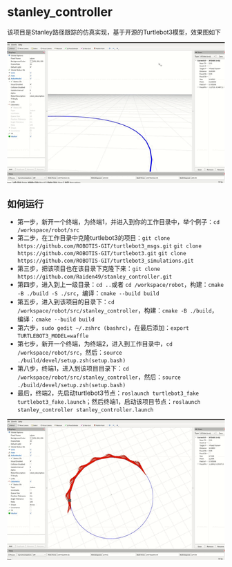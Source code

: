 # stanley_controller

​	该项目是Stanley路径跟踪的仿真实现，基于开源的Turtlebot3模型，效果图如下

![2](docs/2.gif)

## 如何运行

- 第一步，新开一个终端，为终端1，并进入到你的工作目录中，举个例子：`cd /workspace/robot/src`
- 第二步，在工作目录中克隆turtlebot3的项目：`git clone  https://github.com/ROBOTIS-GIT/turtlebot3_msgs.git`   `git clone  https://github.com/ROBOTIS-GIT/turtlebot3.git`   `git clone https://github.com/ROBOTIS-GIT/turtlebot3_simulations.git`
- 第三步，把该项目也在该目录下克隆下来：`git clone https://github.com/Raiden49/stanley_controller.git`
- 第四步，进入到上一级目录：`cd ..`或者 `cd /workspace/robot`，构建：`cmake -B ./build -S ./src`，编译：`cmake --build build`
- 第五步，进入到该项目的目录下：`cd /workspace/robot/src/stanley_controller`，构建：`cmake -B ./build`， 编译：`cmake --build build`
- 第六步，`sudo gedit ~/.zshrc (bashrc)`，在最后添加：`export TURTLEBOT3_MODEL=waffle`
- 第七步，新开一个终端，为终端2，进入到工作目录中，`cd /workspace/robot/src`，然后：`source ./build/devel/setup.zsh(setup.bash) `
- 第八步，终端1，进入到该项目目录下：`cd /workspace/robot/src/stanley_controller`，然后：`source ./build/devel/setup.zsh(setup.bash) `
- 最后，终端2，先启动turtlebot3节点：`roslaunch turtlebot3_fake turtlebot3_fake.launch`；然后终端1，启动该项目节点：`roslaunch stanley_controller stanley_controller.launch `

![1](docs/1.gif)
